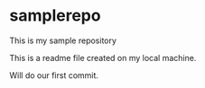 # samplerepo
This is my sample repository


This is a readme file created on my local machine.

Will do our first commit.